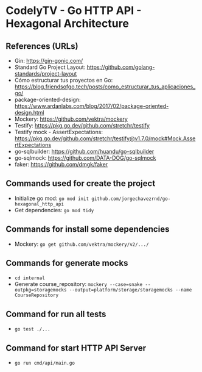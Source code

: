 # CodelyTV - Go HTTP API - Hexagonal Architecture

## References (URLs)
- Gin: https://gin-gonic.com/
- Standard Go Project Layout: https://github.com/golang-standards/project-layout
- Cómo estructurar tus proyectos en Go: https://blog.friendsofgo.tech/posts/como_estructurar_tus_aplicaciones_go/
- package-oriented-design: https://www.ardanlabs.com/blog/2017/02/package-oriented-design.html
- Mockery: https://github.com/vektra/mockery
- Testify: https://pkg.go.dev/github.com/stretchr/testify
- Testify mock - AssertExpectations: https://pkg.go.dev/github.com/stretchr/testify@v1.7.0/mock#Mock.AssertExpectations
- go-sqlbuilder: https://github.com/huandu/go-sqlbuilder
- go-sqlmock: https://github.com/DATA-DOG/go-sqlmock
- faker: https://github.com/dmgk/faker

## Commands used for create the project
- Initialize go mod: `go mod init github.com/jorgechavezrnd/go-hexagonal_http_api`
- Get dependencies: `go mod tidy`

## Commands for install some dependencies
- Mockery: `go get github.com/vektra/mockery/v2/.../`

## Commands for generate mocks
- `cd internal`
- Generate course_repository: `mockery --case=snake --outpkg=storagemocks --output=platform/storage/storagemocks --name CourseRepository`

## Command for run all tests
- `go test ./...`

## Command for start HTTP API Server
- `go run cmd/api/main.go`
